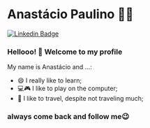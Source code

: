 
<!--
**anastaciopaulino/anastaciopaulino** is a ✨ _special_ ✨ repository because its `README.md` (this file) appears on your GitHub profile.

Here are some ideas to get you started:

- 🔭 I’m currently working on ...
- 🌱 I’m currently learning ...
- 👯 I’m looking to collaborate on ...
- 🤔 I’m looking for help with ...
- 💬 Ask me about ...
- 📫 How to reach me: ...
- 😄 Pronouns: ...
- ⚡ Fun fact: ...
-->

# Anastácio Paulino :man_technologist:
[![Linkedin Badge](https://img.shields.io/badge/-LinkedIn-blue?style=flat-square&logo=Linkedin&logoColor=white&link=https://www.linkedin.com/in/jrmarcelo/)](https://www.linkedin.com/in/anast%C3%A1cio-cassiano-cp-006b02191/)

### Hellooo! 👋 Welcome to my profile
My name is Anastácio and ...:

 - 😄 I really like to learn;
 - 💻🎮 I like to play on the computer;
 - 🚌 I like to travel, despite not traveling much;
 
 ### always come back and follow me😉
